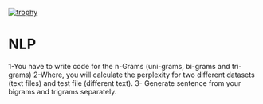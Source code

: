 [![trophy](https://github-profile-trophy.vercel.app/moizafzal936=ryo-ma)](https://github.com/ryo-ma/github-profile-trophy)
# NLP
1-You have to write code for the n-Grams (uni-grams, bi-grams and tri-grams)
2-Where, you will calculate the perplexity for two different datasets (text files) and test file (different text).
3- Generate sentence from your bigrams and trigrams separately. 
